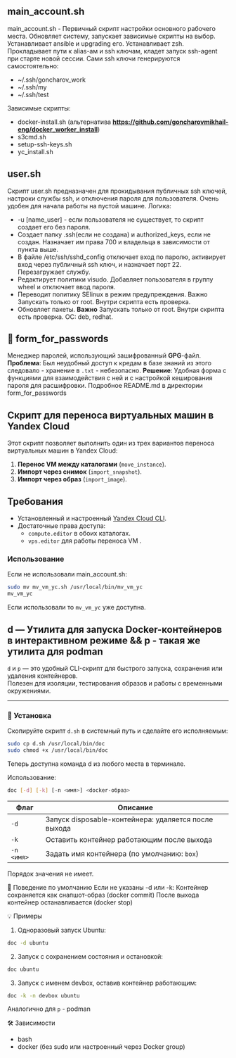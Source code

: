 ## main_account.sh
main_account.sh - Первичный скрипт настройки основного рабочего места. 
Обновляет систему, запускает зависимые скрипты на выбор. Устанавливает ansible и upgrading его. Устанавливает zsh. Прокладывает пути к alias-ам и ssh ключам, кладет запуск ssh-agent при старте новой сессии. 
Сами ssh ключи генерируются самостоятельно:
- ~/.ssh/goncharov_work
- ~/.ssh/my
- ~/.ssh/test

Зависимые скрипты: 
- docker-install.sh (альтернатива **https://github.com/goncharovmikhail-eng/docker_worker_install**)
- s3cmd.sh
- setup-ssh-keys.sh
- yc_install.sh

## user.sh
Скрипт user.sh предназначен для прокидывания публичных ssh ключей, настроки службы ssh, и отключения пароля для пользователя. Очень удобен для начала работы на пустой машине. Логика:
- -u [name_user] - если пользователя не существует, то скрипт создает его без пароля.
- Создает папку .ssh(если не создана) и authorized_keys, если не создан. Назначает им права 700 и владельца в зависимости от пункта выше.
- В файле /etc/ssh/sshd_config отключает вход по паролю, активирует вход через публичный ssh ключ, и назначает порт 22. Перезагружает службу.
- Редактирует политики visudo. Добавляет пользователя в группу wheel и отключает ввод пароля.
- Переводит политику SElinux в режим предупреждения. Важно Запускать только от root. Внутри скрипта есть проверка.
- Обновляет пакеты.
**Важно** Запускать только от root. Внутри скрипта есть проверка. ОС: deb, redhat. 

## 🔐 form_for_passwords
Менеджер паролей, использующий зашифрованный **GPG**-файл.
**Проблема**: Был неудобный доступ к кредам в базе знаний из этого следовало - хранение в `.txt` -  небезопасно.
**Решение**: Удобная форма с функциями для взаимодействия с ней и с настройкой кеширования пароля для расшифровки.
Подробное README.md в директории form_for_passwords

## Скрипт для переноса виртуальных машин в Yandex Cloud
Этот скрипт позволяет выполнить один из трех вариантов переноса виртуальных машин в Yandex Cloud:
1. **Перенос VM между каталогами** (`move_instance`).
2. **Импорт через снимок** (`import_snapshot`).
3. **Импорт через образ** (`import_image`).

## Требования
- Установленный и настроенный [Yandex Cloud CLI](https://cloud.yandex.ru/docs/cli/quickstart).
- Достаточные права доступа:
  - `compute.editor` в обоих каталогах.
  - `vps.editor` для работы переноса VM .

### Использование
Если не использовали main_account.sh:
```bash 
sudo mv mv_vm_yc.sh /usr/local/bin/mv_vm_yc
mv_vm_yc
```
Если использовали то `mv_vm_yc` уже доступна.

## d — Утилита для запуска Docker-контейнеров в интерактивном режиме && p - такая же утилита для podman

`d` и `p` — это удобный CLI-скрипт для быстрого запуска, сохранения или удаления контейнеров.  
Полезен для изоляции, тестирования образов и работы с временными окружениями.

---

### 🔧 Установка

Скопируйте скрипт `d.sh` в системный путь и сделайте его исполняемым:

```bash
sudo cp d.sh /usr/local/bin/doc
sudo chmod +x /usr/local/bin/doc
```
Теперь доступна команда d из любого места в терминале.

Использование:
```bash
doc [-d] [-k] [-n <имя>] <docker-образ>
```
| Флаг       | Описание                                             |
| ---------- | ---------------------------------------------------- |
| `-d`       | Запуск disposable-контейнера: удаляется после выхода |
| `-k`       | Оставить контейнер работающим после выхода           |
| `-n <имя>` | Задать имя контейнера (по умолчанию: `box`)          |
Порядок значения не имеет.

🧠 Поведение по умолчанию
Если не указаны -d или -k:
Контейнер сохраняется как снапшот-образ (docker commit)
После выхода контейнер останавливается (docker stop)

💡 Примеры
1. Одноразовый запуск Ubuntu:
```bash
doc -d ubuntu
```
2. Запуск с сохранением состояния и остановкой:
```bash
doc ubuntu
```
3. Запуск с именем devbox, оставив контейнер работающим:
```bash
doc -k -n devbox ubuntu
```
Аналогично для `p` - podman

🛠️ Зависимости
- bash
- docker (без sudo или настроенный через Docker group)
